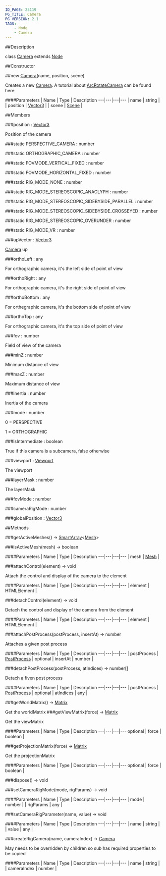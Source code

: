 ```yaml
---
ID_PAGE: 25119
PG_TITLE: Camera
PG_VERSION: 2.1
TAGS:
    - Node
    - Camera
---
```

##Description

class [Camera](/classes/2.2/Camera) extends [Node](/classes/2.2/Node)



##Constructor

##new [Camera](/classes/2.2/Camera)(name, position, scene)

Creates a new [Camera](/classes/2.2/Camera).
A tutorial about [ArcRotateCamera](/classes/2.2/ArcRotateCamera) can be found here

####Parameters
 | Name | Type | Description
---|---|---|---
 | name | string | 
 | position | [Vector3](/classes/2.2/Vector3) | 
 | scene | [Scene](/classes/2.2/Scene) | 

##Members

###position : [Vector3](/classes/2.2/Vector3)

Position of the camera

###static PERSPECTIVE_CAMERA : number



###static ORTHOGRAPHIC_CAMERA : number



###static FOVMODE_VERTICAL_FIXED : number



###static FOVMODE_HORIZONTAL_FIXED : number



###static RIG_MODE_NONE : number



###static RIG_MODE_STEREOSCOPIC_ANAGLYPH : number



###static RIG_MODE_STEREOSCOPIC_SIDEBYSIDE_PARALLEL : number



###static RIG_MODE_STEREOSCOPIC_SIDEBYSIDE_CROSSEYED : number



###static RIG_MODE_STEREOSCOPIC_OVERUNDER : number



###static RIG_MODE_VR : number



###upVector : [Vector3](/classes/2.2/Vector3)

[Camera](/classes/2.2/Camera) up

###orthoLeft : any

For orthographic camera, it's the left side of point of view

###orthoRight : any

For orthographic camera, it's the right side of point of view

###orthoBottom : any

For orthegraphic camera, it's the bottom side of point of view

###orthoTop : any

For orthographic camera, it's the top side of point of view

###fov : number

Field of view of the camera

###minZ : number

Minimum distance of view

###maxZ : number

Maximum distance of view

###inertia : number

Inertia of the camera

###mode : number

0 = PERSPECTIVE

1 = ORTHOGRAPHIC

###isIntermediate : boolean

True if this camera is a subcamera, false otherwise

###viewport : [Viewport](/classes/2.2/Viewport)

The viewport

###layerMask : number

The layerMask

###fovMode : number



###cameraRigMode : number



###globalPosition : [Vector3](/classes/2.2/Vector3)



##Methods

###getActiveMeshes() &rarr; [SmartArray](/classes/2.2/SmartArray)&lt;[Mesh](/classes/2.2/Mesh)&gt;


###isActiveMesh(mesh) &rarr; boolean



####Parameters
 | Name | Type | Description
---|---|---|---
 | mesh | [Mesh](/classes/2.2/Mesh) | 

###attachControl(element) &rarr; void

Attach the control and display of the camera to the element

####Parameters
 | Name | Type | Description
---|---|---|---
 | element | HTMLElement | 

###detachControl(element) &rarr; void

Detach the control and display of the camera from the element

####Parameters
 | Name | Type | Description
---|---|---|---
 | element | HTMLElement | 

###attachPostProcess(postProcess, insertAt) &rarr; number

Attaches a given post process

####Parameters
 | Name | Type | Description
---|---|---|---
 | postProcess | [PostProcess](/classes/2.2/PostProcess) | 
optional | insertAt | number | 

###detachPostProcess(postProcess, atIndices) &rarr; number[]

Detach a fiven post process

####Parameters
 | Name | Type | Description
---|---|---|---
 | postProcess | [PostProcess](/classes/2.2/PostProcess) | 
optional | atIndices | any | 

###getWorldMatrix() &rarr; [Matrix](/classes/2.2/Matrix)

Get the worldMatrix
###getViewMatrix(force) &rarr; [Matrix](/classes/2.2/Matrix)

Get the viewMatrix

####Parameters
 | Name | Type | Description
---|---|---|---
optional | force | boolean | 

###getProjectionMatrix(force) &rarr; [Matrix](/classes/2.2/Matrix)

Get the projectionMatrix

####Parameters
 | Name | Type | Description
---|---|---|---
optional | force | boolean | 

###dispose() &rarr; void


###setCameraRigMode(mode, rigParams) &rarr; void



####Parameters
 | Name | Type | Description
---|---|---|---
 | mode | number | 
 | rigParams | any | 

###setCameraRigParameter(name, value) &rarr; void



####Parameters
 | Name | Type | Description
---|---|---|---
 | name | string | 
 | value | any | 

###createRigCamera(name, cameraIndex) &rarr; [Camera](/classes/2.2/Camera)

May needs to be overridden by children so sub has required properties to be copied

####Parameters
 | Name | Type | Description
---|---|---|---
 | name | string | 
 | cameraIndex | number | 

